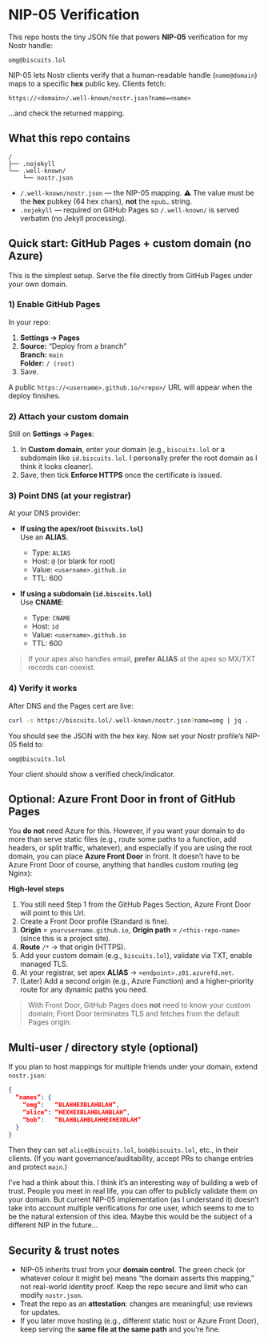 # NIP-05 Verification

This repo hosts the tiny JSON file that powers **NIP-05** verification for my Nostr handle:

```
omg@biscuits.lol
```

NIP-05 lets Nostr clients verify that a human-readable handle (`name@domain`) maps to a specific **hex** public key. Clients fetch:

```
https://<domain>/.well-known/nostr.json?name=<name>
```

…and check the returned mapping.

## What this repo contains

```
/
├── .nojekyll
└── .well-known/
    └── nostr.json
```

- `/.well-known/nostr.json` — the NIP-05 mapping. ⚠️ The value must be the **hex** pubkey (64 hex chars), **not** the `npub…` string.
- `.nojekyll` — required on GitHub Pages so `/.well-known/` is served verbatim (no Jekyll processing).

## Quick start: GitHub Pages + custom domain (no Azure)

This is the simplest setup. Serve the file directly from GitHub Pages under your own domain.


### 1) Enable GitHub Pages

In your repo:

1. **Settings → Pages**
2. **Source:** “Deploy from a branch”  
   **Branch:** `main`  
   **Folder:** `/ (root)`
3. Save.

A public `https://<username>.github.io/<repo>/` URL will appear when the deploy finishes.

### 2) Attach your custom domain

Still on **Settings → Pages**:

1. In **Custom domain**, enter your domain (e.g., `biscuits.lol` or a subdomain like `id.biscuits.lol`. I personally prefer the root domain as I think it looks cleaner).
2. Save, then tick **Enforce HTTPS** once the certificate is issued.

### 3) Point DNS (at your registrar)

At your DNS provider:

- **If using the apex/root (`biscuits.lol`)**  
  Use an **ALIAS**.
  - Type: `ALIAS`  
  - Host: `@` (or blank for root)  
  - Value: `<username>.github.io`  
  - TTL: 600

- **If using a subdomain (`id.biscuits.lol`)**  
  Use **CNAME**:
  - Type: `CNAME`  
  - Host: `id`  
  - Value: `<username>.github.io`  
  - TTL: 600

> If your apex also handles email, **prefer ALIAS** at the apex so MX/TXT records can coexist.

### 4) Verify it works

After DNS and the Pages cert are live:

```bash
curl -s https://biscuits.lol/.well-known/nostr.json?name=omg | jq .
```

You should see the JSON with the hex key. Now set your Nostr profile’s NIP-05 field to:

```
omg@biscuits.lol
```

Your client should show a verified check/indicator.

## Optional: Azure Front Door in front of GitHub Pages

You **do not** need Azure for this. However, if you want your domain to do more than serve static files (e.g., route some paths to a function, add headers, or split traffic, whatever), and especially if you are using the root domain, you can place **Azure Front Door** in front. It doesn’t have to be Azure Front Door of course, anything that handles custom routing (eg Nginx):

**High-level steps**

1. You still need Step 1 from the GitHub Pages Section, Azure Front Door will point to this Url.
1. Create a Front Door profile (Standard is fine).  
2. **Origin** = `yourusername.github.io`, **Origin path** = `/<this-repo-name>` (since this is a project site).  
3. **Route** `/*` → that origin (HTTPS).  
4. Add your custom domain (e.g., `biscuits.lol`), validate via TXT, enable managed TLS.  
5. At your registrar, set apex **ALIAS** → `<endpoint>.z01.azurefd.net`.  
6. (Later) Add a second origin (e.g., Azure Function) and a higher-priority route for any dynamic paths you need.

> With Front Door, GitHub Pages does **not** need to know your custom domain; Front Door terminates TLS and fetches from the default Pages origin.

## Multi-user / directory style (optional)

If you plan to host mappings for multiple friends under your domain, extend `nostr.json`:

```json
{
  “names”: {
    “omg”:   “BLAHHEXBLAHBLAH”,
    “alice”: “HEXHEXBLAHBLAHBLAH”,
    “bob”:   “BLAHBLAHBLAHHEXHEXBLAH”
  }
}
```

Then they can set `alice@biscuits.lol`, `bob@biscuits.lol`, etc., in their clients. (If you want governance/auditability, accept PRs to change entries and protect `main`.)

I’ve had a think about this. I think it’s an interesting way of building a web of trust. People you meet in real life, you can offer to publicly validate them on your domain. But current NIP-05 implementation (as I understand it) doesn’t take into account multiple verifications for one user, which seems to me to be the natural extension of this idea. Maybe this would be the subject of a different NIP in the future…

## Security & trust notes

- NIP-05 inherits trust from your **domain control**. The green check (or whatever colour it might be) means “the domain asserts this mapping,” not real-world identity proof. Keep the repo secure and limit who can modify `nostr.json`.
- Treat the repo as an **attestation**: changes are meaningful; use reviews for updates.
- If you later move hosting (e.g., different static host or Azure Front Door), keep serving the **same file at the same path** and you’re fine.
 

